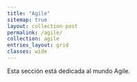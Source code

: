 ```yaml
---
title: "Agile"
sitemap: true
layout: collection-post
permalink: /agile/
collection: agile
entries_layout: grid
classes: wide
---
```


Esta sección está dedicada al mundo Agile.

